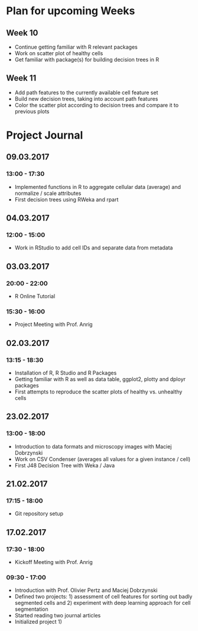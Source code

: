 # Plan for upcoming Weeks

## Week 10
- Continue getting familiar with R relevant packages
- Work on scatter plot of healthy cells
- Get familiar with package(s) for building decision trees in R

## Week 11
- Add path features to the currently available cell feature set
- Build new decision trees, taking into account path features
- Color the scatter plot according to decision trees and compare it to previous plots

# Project Journal

## 09.03.2017
### 13:00 - 17:30
- Implemented functions in R to aggregate cellular data (average) and normalize / scale attributes
- First decision trees using RWeka and rpart

## 04.03.2017
### 12:00 - 15:00
- Work in RStudio to add cell IDs and separate data from metadata

## 03.03.2017
### 20:00 - 22:00
- R Online Tutorial
### 15:30 - 16:00
- Project Meeting with Prof. Anrig

## 02.03.2017
### 13:15 - 18:30
- Installation of R, R Studio and R Packages
- Getting familiar with R as well as data table, ggplot2, plotty and dployr packages
- First attempts to reproduce the scatter plots of healthy vs. unhealthy cells

## 23.02.2017
### 13:00 - 18:00
- Introduction to data formats and microscopy images with Maciej Dobrzynski
- Work on CSV Condenser (averages all values for a given instance / cell)
- First J48 Decision Tree with Weka / Java

## 21.02.2017
### 17:15 - 18:00
- Git repository setup

## 17.02.2017
### 17:30 - 18:00
- Kickoff Meeting with Prof. Anrig
### 09:30 - 17:00
- Introduction with Prof. Olivier Pertz and Maciej Dobrzynski
- Defined two projects: 1) assessment of cell features for sorting out badly segmented cells and 2) experiment with deep learning approach for cell segmentation
- Started reading two journal articles
- Initialized project 1)